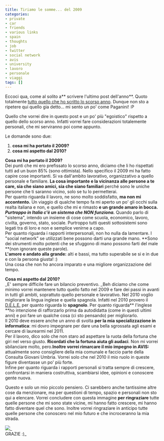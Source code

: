```yaml
---
title: Tiriamo le somme... del 2009
categories:
- private
- car
- friends
- various links
- spain
- thoughts
- job
- twitter
- social network
- avis
- university
- lavoro
- personale
- viaggi
tags: []
---
```

Eccoci qua, come al solito a** scrivere l'ultimo post dell'anno**. Quoto
totalmente [tutto quello che ho scritto lo scorso
anno](http://www.diegor.it/2008/12/31/2-minuti-al-giorno-auguriiiii/). Dunque
non sto a ripetere qui quello gia detto... mi sento un po' come Paganini! :P

Quello che vorrei dire in questo post e un po' più "egoistico" rispetto a
quello dello scorso anno. Infatti vorrei fare considerazioni totalemente
personali, che mi serviranno poi come appunto.

Le domande sono due:

  1. **cosa mi ha portato il 2009?**
  2. **cosa mi aspetto dal 2010?**
  

  
**Cosa mi ha portato il 2009?**  
Dei punti che mi ero prefissato lo scorso anno, diciamo che li ho rispettati
tutti ad un buon 85% (sono ottimista). Nello specifico il 2009 mi ha fatto
capire cose importanti. Si va dall'ambito lavorativo, organizzativo a quello
personale e familiare. **La cosa importante e la vicinanza alle persone a te
care, sia che siano amici, sia che siano familiari** perché sono le uniche
persone che ti saranno vicino, solo se tu lo permetterai.  
Per quanto riguarda il lavoro, ne sono molto soddisfatto, **ma non mi
accontento.** Un viaggio di qualche tempo fa mi aperto un po' gli occhi sulla
realta italiana e non, e quello che mi e rimasto **e un grande amaro in
bocca.** _**Purtroppo in Italia c'è un sistema che NON funziona.**_ Quando
parlo di "sistema", intendo un insieme di cose come scuola, economico, lavoro,
civilta, governo, stato, sociale. Purtroppo tutti questi sottosistemi sono
legati tra di loro e non e semplice venirne a capo.  
Per quanto riguarda i rapporti interpersonali, non ho nulla da lamentare. I
"social network" se utilizzati bene possono darti una grande mano. **Sono dei
strumenti molto potenti che se sfuggono di mano possono farti del male **(non
ignorare queste parole).  
**L'amore e andato alla grande:** alti e bassi, ma tutto superabile se si e in due e con la persona giusta! :)  
Una cosa che non ho ancora imparato e una migliore organizzazione del tempo.

**Cosa mi aspetto dal 2010?**  
_E' sempre difficile fare un bilancio preventivo. _Beh diciamo che come minimo
vorrei mantenere tutto quello fatto nel 2009 e fare dei passi in avanti in
tutti gli ambiti, soprattuto quello personale e lavorativo. Nel 2010 voglio
migliorare la lingua inglese e quella spagnola. Infatti nel 2010 provero il
[D.E.L.E.](http://diplomas.cervantes.es/index.jsp) per quanto riguarda lo
**spagnolo**. Per quanto riguarda** l'inglese **ho intenzione di rafforzarlo
prima da autodidatta (come in questi ultimi anni) e poi fare un qualche cosa
(ci sto pensando) per migliorarlo.  
Il 2010 deve essere anche un anno di svolta **per la mia specializzazione in
informatica**: mi dovro impegnare per dare una bella sgrossata agli esami e
cercare di laurearmi nel 2011.  
Per il lavoro, dico solo che non staro ad aspettare la ruota della fortuna che
giri nel verso giusto. **Ricordati che la fortuna aiuta gli audaci**. Non mi
vorrei sbilanciare molto, pero.**Inoltre vorrei rimarcare il mio impegno in
AVIS:** attualmente sono consigliere della mia comunale e faccio parte della
Consulta Giovani Umbria. Vorrei solo che nel 2010 il mio ruolo in queste
figure diventasse un po' più forte.  
Infine per quanto riguarda i rapporti personali si tratta sempre di crescere,
confrontarsi in maniera costruttiva, scambiarsi idee, opinioni e conoscere
gente nuova.

Questo e solo un mio piccolo pensiero. Ci sarebbero anche tantissime altre
cose da menzionare, ma per questioni di tempo, spazio e personali non sto qui
a elencare. Vorrei concludere con questa immagine **per ringraziare** tutte
quelle persone che mi sono state vicine, mi hanno fatto crescere, mi hanno
fatto diventare quel che sono. Inoltre vorrei ringraziare in anticipo tutte
quelle persone che conoscero nel mio futuro e che incroceranno la mia strada.

[![]({{site.url}}/images/Thank-You.gif)]({{site.url}}/images/Thank-You.gif)_  
GRAZIE :)_

